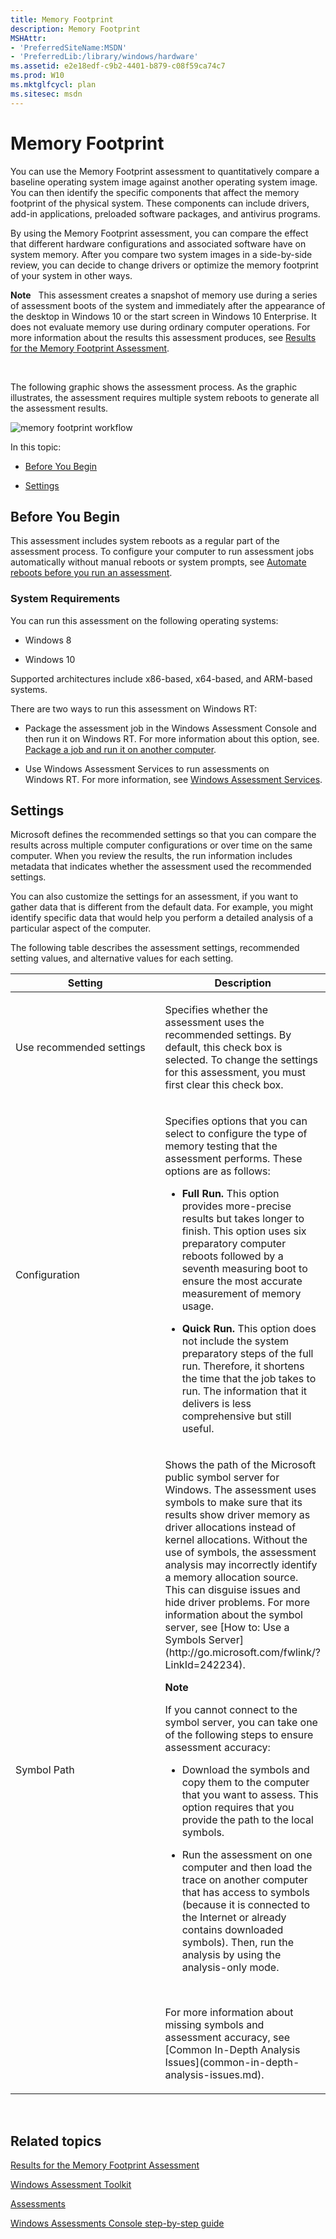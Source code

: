```yaml
---
title: Memory Footprint
description: Memory Footprint
MSHAttr:
- 'PreferredSiteName:MSDN'
- 'PreferredLib:/library/windows/hardware'
ms.assetid: e2e18edf-c9b2-4401-b879-c08f59ca74c7
ms.prod: W10
ms.mktglfcycl: plan
ms.sitesec: msdn
---
```


# Memory Footprint


You can use the Memory Footprint assessment to quantitatively compare a baseline operating system image against another operating system image. You can then identify the specific components that affect the memory footprint of the physical system. These components can include drivers, add-in applications, preloaded software packages, and antivirus programs.

By using the Memory Footprint assessment, you can compare the effect that different hardware configurations and associated software have on system memory. After you compare two system images in a side-by-side review, you can decide to change drivers or optimize the memory footprint of your system in other ways.

**Note**  
This assessment creates a snapshot of memory use during a series of assessment boots of the system and immediately after the appearance of the desktop in Windows 10 or the start screen in Windows 10 Enterprise. It does not evaluate memory use during ordinary computer operations. For more information about the results this assessment produces, see [Results for the Memory Footprint Assessment](results-for-the-memory-footprint-assessment.md).

 

The following graphic shows the assessment process. As the graphic illustrates, the assessment requires multiple system reboots to generate all the assessment results.

![memory footprint workflow](images/dep-win8-8-techref-memoryfootprint.jpg)

In this topic:

-   [Before You Begin](#beforebegin)

-   [Settings](#assesssettings)

## <a href="" id="beforebegin"></a>Before You Begin


This assessment includes system reboots as a regular part of the assessment process. To configure your computer to run assessment jobs automatically without manual reboots or system prompts, see [Automate reboots before you run an assessment](automate-reboots-before-you-run-an-assessment.md).

### System Requirements

You can run this assessment on the following operating systems:

-   Windows 8

-   Windows 10

Supported architectures include x86-based, x64-based, and ARM-based systems.

There are two ways to run this assessment on Windows RT:

-   Package the assessment job in the Windows Assessment Console and then run it on Windows RT. For more information about this option, see. [Package a job and run it on another computer](package-a-job-and-run-it-on-another-computer.md).

-   Use Windows Assessment Services to run assessments on Windows RT. For more information, see [Windows Assessment Services](windows-assessment-services-technical-reference.md).

## <a href="" id="assesssettings"></a>Settings


Microsoft defines the recommended settings so that you can compare the results across multiple computer configurations or over time on the same computer. When you review the results, the run information includes metadata that indicates whether the assessment used the recommended settings.

You can also customize the settings for an assessment, if you want to gather data that is different from the default data. For example, you might identify specific data that would help you perform a detailed analysis of a particular aspect of the computer.

The following table describes the assessment settings, recommended setting values, and alternative values for each setting.

<table>
<colgroup>
<col width="50%" />
<col width="50%" />
</colgroup>
<thead>
<tr class="header">
<th>Setting</th>
<th>Description</th>
</tr>
</thead>
<tbody>
<tr class="odd">
<td><p>Use recommended settings</p></td>
<td><p>Specifies whether the assessment uses the recommended settings. By default, this check box is selected. To change the settings for this assessment, you must first clear this check box.</p></td>
</tr>
<tr class="even">
<td><p>Configuration</p></td>
<td><p>Specifies options that you can select to configure the type of memory testing that the assessment performs. These options are as follows:</p>
<ul>
<li><p><strong>Full Run.</strong> This option provides more-precise results but takes longer to finish. This option uses six preparatory computer reboots followed by a seventh measuring boot to ensure the most accurate measurement of memory usage.</p></li>
<li><p><strong>Quick Run.</strong> This option does not include the system preparatory steps of the full run. Therefore, it shortens the time that the job takes to run. The information that it delivers is less comprehensive but still useful.</p></li>
</ul></td>
</tr>
<tr class="odd">
<td><p>Symbol Path</p></td>
<td><p>Shows the path of the Microsoft public symbol server for Windows. The assessment uses symbols to make sure that its results show driver memory as driver allocations instead of kernel allocations. Without the use of symbols, the assessment analysis may incorrectly identify a memory allocation source. This can disguise issues and hide driver problems. For more information about the symbol server, see [How to: Use a Symbols Server](http://go.microsoft.com/fwlink/?LinkId=242234).</p>
<div class="alert">
<strong>Note</strong>  
<p>If you cannot connect to the symbol server, you can take one of the following steps to ensure assessment accuracy:</p>
<ul>
<li><p>Download the symbols and copy them to the computer that you want to assess. This option requires that you provide the path to the local symbols.</p></li>
<li><p>Run the assessment on one computer and then load the trace on another computer that has access to symbols (because it is connected to the Internet or already contains downloaded symbols). Then, run the analysis by using the analysis-only mode.</p></li>
</ul>
</div>
<div>
 
</div>
<p>For more information about missing symbols and assessment accuracy, see [Common In-Depth Analysis Issues](common-in-depth-analysis-issues.md).</p></td>
</tr>
</tbody>
</table>

 

## Related topics


[Results for the Memory Footprint Assessment](results-for-the-memory-footprint-assessment.md)

[Windows Assessment Toolkit](index.md)

[Assessments](assessments.md)

[Windows Assessments Console step-by-step guide](windows-assessment-console-step-by-step-guide.md)

 

 







